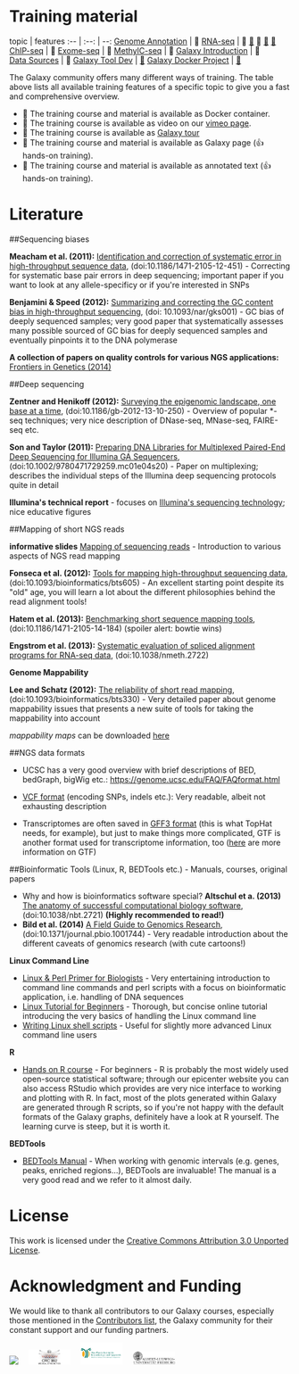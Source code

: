 Training material
=================


topic | features
:-- | :--: | --:
[Genome Annotation](https://github.com/bgruening/training-material/blob/master/genome-annotation/general-introduction/README.md) | :book:
[RNA-seq](https://github.com/bgruening/training-material/blob/master/rna-seq/rna-seq.md) | :whale: [:movie_camera:](https://vimeo.com/128268401) :eyes: [:page_facing_up:](https://usegalaxy.org/u/jeremy/p/galaxy-rna-seq-analysis-exercise) [:book:](https://github.com/bgruening/training-material/blob/master/rna-seq/rna-seq.md)
[ChIP-seq](https://github.com/bgruening/training-material/blob/master/ChIPseq/ChIPseq.md) | :book:
[Exome-seq](https://github.com/bgruening/training-material/blob/master/Exome-Seq/Exome-Seq.md) | :book:
[MethylC-seq](https://github.com/bgruening/training-material/blob/master/Methylation-Seq/Methylation-Seq.md) | :book:
[Galaxy Introduction](https://github.com/bgruening/training-material/blob/master/Galaxy_Introduction/Galaxy_Introduction.md ) | :book:  
[Data Sources](https://github.com/bgruening/training-material/blob/master/Data_Sources/Data_Sources.md) | :book: 
[Galaxy Tool Dev](http://planemo.readthedocs.io/en/latest/writing_appliance.html) | [:book:](http://planemo.readthedocs.io/en/latest/writing_appliance.html) 
[Galaxy Docker Project](https://slides.com/bgruening/the-galaxy-docker-project/live#/) | [:book:](https://slides.com/bgruening/the-galaxy-docker-project/live#/) 


The Galaxy community offers many different ways of training. The table above lists all available training features of a specific topic to give you a fast and comprehensive overview.

 - :whale: The training course and material is available as Docker container.
 - :movie_camera: The training course is available as video on our [vimeo page](https://vimeo.com/galaxyproject).
 - :eyes: The training course is available as [Galaxy tour](https://github.com/galaxyproject/galaxy-tours)
 - :page_facing_up: The training course and material is available as Galaxy page (:thumbsup: hands-on training).
 - :book: The training course and material is available as annotated text (:thumbsup: hands-on training).


# Literature

##Sequencing biases

**Meacham et al. (2011):** [Identification and correction of systematic error in high-throughput sequence data](http://bmcbioinformatics.biomedcentral.com/articles/10.1186/1471-2105-12-451), (doi:10.1186/1471-2105-12-451) - Correcting for systematic base pair errors in deep sequencing; important paper if you want to look at any allele-specificy or if you're interested in SNPs

**Benjamini & Speed (2012):** [Summarizing and correcting the GC content bias in high-throughput sequencing](http://nar.oxfordjournals.org/content/40/10/e72.long), (doi: 10.1093/nar/gks001) - GC bias of deeply sequenced samples; very good paper that systematically assesses many possible sourced of GC bias for deeply sequenced samples and eventually pinpoints it to the DNA polymerase

**A collection of papers on quality controls for various NGS applications:** [Frontiers in Genetics (2014)](http://journal.frontiersin.org/researchtopic/1683/quality-assessment-and-control-of-high-throughput-sequencing-data)


##Deep sequencing

**Zentner and Henikoff (2012):** [Surveying the epigenomic landscape, one base at a time](http://genomebiology.biomedcentral.com/articles/10.1186/gb-2012-13-10-250), (doi:10.1186/gb-2012-13-10-250) - Overview of popular *-seq techniques; very nice description of DNase-seq, MNase-seq, FAIRE-seq etc.

**Son and Taylor (2011):** [Preparing DNA Libraries for Multiplexed Paired-End Deep Sequencing for Illumina GA Sequencers](http://www.ncbi.nlm.nih.gov/pmc/articles/PMC3076644/), (doi:10.1002/9780471729259.mc01e04s20) - Paper on multiplexing; describes the individual steps of the Illumina deep sequencing protocols quite in detail

**Illumina's technical report** - focuses on [Illumina's sequencing technology](http://www.illumina.com/technology.html); nice educative figures


##Mapping of short NGS reads

**informative slides** [Mapping of sequencing reads](http://people.binf.ku.dk/krogh/tmp/Mapping_Krogh_Monday.pdf) - Introduction to various aspects of NGS read mapping

**Fonseca et al. (2012):** [Tools for mapping high-throughput sequencing data](http://bioinformatics.oxfordjournals.org/content/28/24/3169.full), (doi:10.1093/bioinformatics/bts605) - An excellent starting point despite its "old" age, you will learn a lot about the different philosophies behind the read alignment tools!

**Hatem et al. (2013):** [Benchmarking short sequence mapping tools](http://bmcbioinformatics.biomedcentral.com/articles/10.1186/1471-2105-14-184), (doi:10.1186/1471-2105-14-184) (spoiler alert: bowtie wins)

**Engstrom et al. (2013):** [Systematic evaluation of spliced alignment programs for RNA-seq data](http://www.nature.com/nmeth/journal/v10/n12/full/nmeth.2722.html), (doi:10.1038/nmeth.2722) 

**Genome Mappability**

**Lee and Schatz (2012):** [The reliability of short read mapping](http://www.ncbi.nlm.nih.gov/pmc/articles/PMC3413383/?report=reader), (doi:10.1093/bioinformatics/bts330)  - Very detailed paper about genome mappability issues that presents a new suite of tools for taking the mappability into account

*mappability maps* can be downloaded [here](http://archive.gersteinlab.org/proj/PeakSeq/Mappability_Map/)  

##NGS data formats

- UCSC has a very good overview with brief descriptions of BED, bedGraph, bigWig etc.: https://genome.ucsc.edu/FAQ/FAQformat.html

- [VCF format](http://gatkforums.broadinstitute.org/gatk/discussion/1268/how-should-i-interpret-vcf-files-produced-by-the-gatk) (encoding SNPs, indels etc.): Very readable, albeit not exhausting description

- Transcriptomes are often saved in [GFF3 format](http://www.sequenceontology.org/gff3.shtml) (this is what TopHat needs, for example), but just to make things more complicated, GTF is another format used for transcriptome information, too ([here](http://gmod.org/wiki/GFF2) are more information on GTF)


##Bioinformatic Tools (Linux, R, BEDTools etc.) - Manuals, courses, original papers

- Why and how is bioinformatics software special? **Altschul et a. (2013)** [The anatomy of successful computational biology software](http://www.ncbi.nlm.nih.gov/pubmed/24104757), (doi:10.1038/nbt.2721) **(Highly recommended to read!)**
- **Bild et al. (2014)** [A Field Guide to Genomics Research](http://journals.plos.org/plosbiology/article?id=10.1371/journal.pbio.1001744), (doi:10.1371/journal.pbio.1001744) - Very readable introduction about the different caveats of genomics research (with cute cartoons!)
 
**Linux Command Line**

- [Linux & Perl Primer for Biologists](http://korflab.ucdavis.edu/Unix_and_Perl/unix_and_perl_v3.1.1.html) - Very entertaining introduction to command line commands and perl scripts with a focus on bioinformatic application, i.e. handling of DNA sequences
- [Linux Tutorial for Beginners](http://www.ee.surrey.ac.uk/Teaching/Unix/) - Thorough, but concise online tutorial introducing the very basics of handling the Linux command line
- [Writing Linux shell scripts](http://www.freeos.com/guides/lsst/index.html) - Useful for slightly more advanced Linux command line users

**R**

- [Hands on R course](http://www.uwyo.edu/mdillon/hor.html) - For beginners - R is probably the most widely used open-source statistical software; through our epicenter website you can also access RStudio which provides are very nice interface to working and plotting with R. In fact, most of the plots generated within Galaxy are generated through R scripts, so if you're not happy with the default formats of the Galaxy graphs, definitely have a look at R yourself. The learning curve is steep, but it is worth it.

**BEDTools** 

- [BEDTools Manual](http://bedtools.readthedocs.org) - When working with genomic intervals (e.g. genes, peaks, enriched regions...), BEDTools are invaluable! The manual is a very good read and we refer to it almost daily.



# License

This work is licensed under the [Creative Commons Attribution 3.0 Unported License](http://creativecommons.org/licenses/by/3.0/).


# Acknowledgment and Funding

We would like to thank all contributors to our Galaxy courses, especially those mentioned in the [Contributors list](CONTRIBUTORS.md), the Galaxy community for their constant support and our funding partners.

<a href="http://www.denbi.de/"><img src="https://raw.githubusercontent.com/bgruening/rbc_docs/master/logo/deNBI_Logo_rgb.png" width="15%"></a> 	&emsp;<a href="http://www.sfb992.uni-freiburg.de/"><img src="https://raw.githubusercontent.com/bgruening/presentations/bce348bb606c312d531c479e63a66efc2bc38d44/shared/resources/img/MEDEP.jpg" width="15%"></a> 	&emsp;<a href="http://www.ie-freiburg.mpg.de"><img src="https://raw.githubusercontent.com/bgruening/presentations/master/shared/resources/img/14_MPI_IE_logo_mit_180.gif" width="15%"></a> 	&emsp;<a href="https://www.uni-freiburg.de/"><img src="https://raw.githubusercontent.com/bgruening/presentations/a2e38e4b007994af798320db3a0131c4bb891c0e/shared/resources/img/logo_freiburg.jpg" width="15%"></a>
